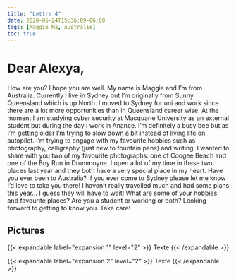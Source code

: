 ```yaml
---
title: "Lettre 4"
date: 2020-06-24T15:36:09-06:00
tags: [Maggie Ma, Australie]
toc: true
---
```

# Dear Alexya, 
How are you? I hope you are well. My name is Maggie and I’m from Australia. Currently I live in Sydney but I’m originally from Sunny Queensland which is up North. I moved to Sydney for uni and work since there are a lot more opportunities than in Queensland career wise. At the moment I am studying cyber security at Macquarie University as an external student but during the day I work in Anance. I’m definitely a busy bee but as I’m getting older I’m trying to slow down a bit instead of living life on autopilot. I’m trying to engage with my favourite hobbies such as photography, calligraphy (just new to fountain pens) and writing. I wanted to share with you two of my favourite photographs: one of Coogee Beach and one of the Boy Run in Drummoyne. I open a lot of my time in these two places last year and they both have a very special place in my heart. Have you ever been to Australia? If you ever come to Sydney please let me know I’d love to take you there! I haven’t really travelled much and had some plans this year… I guess they will have to wait! What are some of your hobbies and favourite places? Are you a student or working or both? Looking forward to getting to know you. Take care!

## Pictures
{{< expandable label="expansion 1" level="2" >}}
Texte
{{< /expandable >}}

{{< expandable label="expansion 2" level="2" >}}
Texte
{{< /expandable >}}
